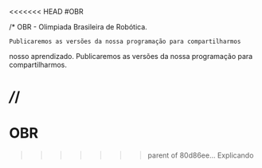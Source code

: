 <<<<<<< HEAD
#OBR

/* 
OBR - Olimpiada Brasileira de Robótica.

	Publicaremos as versões da nossa programação para compartilharmos
nosso aprendizado.
	Publicaremos as versões da nossa programação para compartilharmos.

*/*/
=======
# OBR
>>>>>>> parent of 80d86ee... Explicando
